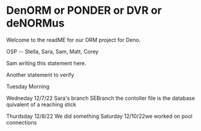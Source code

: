 # DenORM or PONDER or DVR or deNORMus

Welcome to the readME for our ORM project for Deno.

OSP -- Stella, Sara, Sam, Matt, Corey

Sam writing this statement here.

Another statement to verify

Tuesday Morning

Wedneday 12/7/22 Sara's branch SEBranch the contoller file is the database
quivalent of a reaching stick

Thurdsday 12/8/22 We did something Saturday 12/10/22we worked on pool
connections
